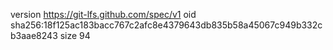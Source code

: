 version https://git-lfs.github.com/spec/v1
oid sha256:18f125ac183bacc767c2afc8e4379643db835b58a45067c949b332cb3aae8243
size 94
